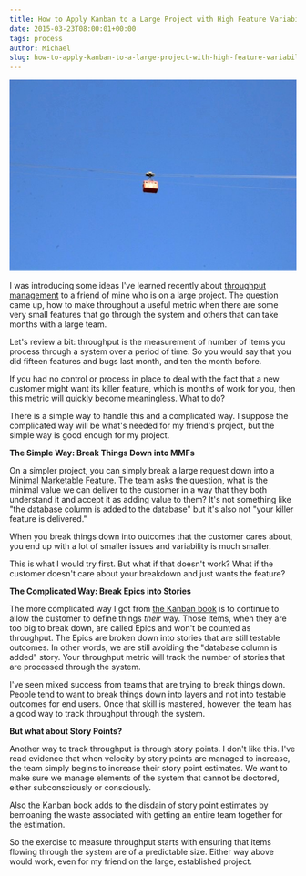 ```yaml
---
title: How to Apply Kanban to a Large Project with High Feature Variability
date: 2015-03-23T08:00:01+00:00
tags: process
author: Michael
slug: how-to-apply-kanban-to-a-large-project-with-high-feature-variability
---
```

<div class="full-width">
  <img src="/images/feature-how-to-apply-kanban-to-a-large-project-with-high-feature-variability.jpg" alt="Apply Kanban to Large Project" />
</div>

I was introducing some ideas I've learned recently about [throughput management](/initial-tracked-metrics-for-kanban-adoption/) to a friend of mine who is on a large project. The question came up, how to make throughput a useful metric when there are some very small features that go through the system and others that can take months with a large team.

Let's review a bit: throughput is the measurement of number of items you process through a system over a period of time. So you would say that you did fifteen features and bugs last month, and ten the month before.

If you had no control or process in place to deal with the fact that a new customer might want its killer feature, which is months of work for you, then this metric will quickly become meaningless. What to do?

There is a simple way to handle this and a complicated way. I suppose the complicated way will be what's needed for my friend's project, but the simple way is good enough for my project.

**The Simple Way: Break Things Down into MMFs**

On a simpler project, you can simply break a large request down into a [Minimal Marketable Feature](http://www.netobjectives.com/minimum-marketable-features-mmfs-explained). The team asks the question, what is the minimal value we can deliver to the customer in a way that they both understand it and accept it as adding value to them? It's not something like "the database column is added to the database" but it's also not "your killer feature is delivered."

When you break things down into outcomes that the customer cares about, you end up with a lot of smaller issues and variability is much smaller.

This is what I would try first. But what if that doesn't work? What if the customer doesn't care about your breakdown and just wants the feature?

**The Complicated Way: Break Epics into Stories**

The more complicated way I got from [the Kanban book](http://amzn.to/1GgXlcU) is to continue to allow the customer to define things _their_ way. Those items, when they are too big to break down, are called Epics and won't be counted as throughput. The Epics are broken down into stories that are still testable outcomes. In other words, we are still avoiding the "database column is added" story. Your throughput metric will track the number of stories that are processed through the system.

I've seen mixed success from teams that are trying to break things down. People tend to want to break things down into layers and not into testable outcomes for end users. Once that skill is mastered, however, the team has a good way to track throughput through the system.

**But what about Story Points?**

Another way to track throughput is through story points. I don't like this. I've read evidence that when velocity by story points are managed to increase, the team simply begins to increase their story point estimates. We want to make sure we manage elements of the system that cannot be doctored, either subconsciously or consciously.

Also the Kanban book adds to the disdain of story point estimates by bemoaning the waste associated with getting an entire team together for the estimation.

So the exercise to measure throughput starts with ensuring that items flowing through the system are of a predictable size. Either way above would work, even for my friend on the large, established project.